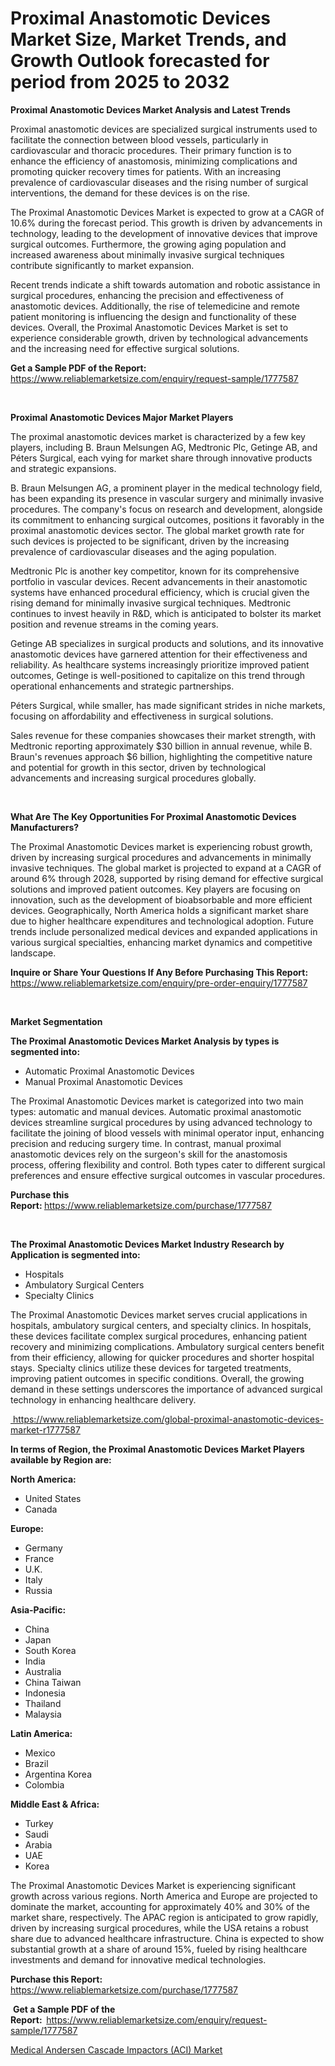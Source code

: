 <p><h1>Proximal Anastomotic Devices Market Size, Market Trends, and Growth Outlook forecasted for period from 2025 to 2032</h1></p><p><strong>Proximal Anastomotic Devices Market Analysis and Latest Trends</strong></p>
<p><p>Proximal anastomotic devices are specialized surgical instruments used to facilitate the connection between blood vessels, particularly in cardiovascular and thoracic procedures. Their primary function is to enhance the efficiency of anastomosis, minimizing complications and promoting quicker recovery times for patients. With an increasing prevalence of cardiovascular diseases and the rising number of surgical interventions, the demand for these devices is on the rise.</p><p>The Proximal Anastomotic Devices Market is expected to grow at a CAGR of 10.6% during the forecast period. This growth is driven by advancements in technology, leading to the development of innovative devices that improve surgical outcomes. Furthermore, the growing aging population and increased awareness about minimally invasive surgical techniques contribute significantly to market expansion. </p><p>Recent trends indicate a shift towards automation and robotic assistance in surgical procedures, enhancing the precision and effectiveness of anastomotic devices. Additionally, the rise of telemedicine and remote patient monitoring is influencing the design and functionality of these devices. Overall, the Proximal Anastomotic Devices Market is set to experience considerable growth, driven by technological advancements and the increasing need for effective surgical solutions.</p></p>
<p><strong>Get a Sample PDF of the Report:&nbsp;</strong> <a href="https://www.reliablemarketsize.com/enquiry/request-sample/1777587?utm_campaign=2413&utm_medium=2&utm_source=Github&utm_content=ia&utm_term=05032025&utm_id=proximal-anastomotic-devices">https://www.reliablemarketsize.com/enquiry/request-sample/1777587</a></p>
<p>&nbsp;</p>
<p><strong>Proximal Anastomotic Devices Major Market Players</strong></p>
<p><p>The proximal anastomotic devices market is characterized by a few key players, including B. Braun Melsungen AG, Medtronic Plc, Getinge AB, and Péters Surgical, each vying for market share through innovative products and strategic expansions.</p><p>B. Braun Melsungen AG, a prominent player in the medical technology field, has been expanding its presence in vascular surgery and minimally invasive procedures. The company's focus on research and development, alongside its commitment to enhancing surgical outcomes, positions it favorably in the proximal anastomotic devices sector. The global market growth rate for such devices is projected to be significant, driven by the increasing prevalence of cardiovascular diseases and the aging population.</p><p>Medtronic Plc is another key competitor, known for its comprehensive portfolio in vascular devices. Recent advancements in their anastomotic systems have enhanced procedural efficiency, which is crucial given the rising demand for minimally invasive surgical techniques. Medtronic continues to invest heavily in R&D, which is anticipated to bolster its market position and revenue streams in the coming years.</p><p>Getinge AB specializes in surgical products and solutions, and its innovative anastomotic devices have garnered attention for their effectiveness and reliability. As healthcare systems increasingly prioritize improved patient outcomes, Getinge is well-positioned to capitalize on this trend through operational enhancements and strategic partnerships.</p><p>Péters Surgical, while smaller, has made significant strides in niche markets, focusing on affordability and effectiveness in surgical solutions. </p><p>Sales revenue for these companies showcases their market strength, with Medtronic reporting approximately $30 billion in annual revenue, while B. Braun's revenues approach $6 billion, highlighting the competitive nature and potential for growth in this sector, driven by technological advancements and increasing surgical procedures globally.</p></p>
<p>&nbsp;</p>
<p><strong>What Are The Key Opportunities For Proximal Anastomotic Devices Manufacturers?</strong></p>
<p><p>The Proximal Anastomotic Devices market is experiencing robust growth, driven by increasing surgical procedures and advancements in minimally invasive techniques. The global market is projected to expand at a CAGR of around 6% through 2028, supported by rising demand for effective surgical solutions and improved patient outcomes. Key players are focusing on innovation, such as the development of bioabsorbable and more efficient devices. Geographically, North America holds a significant market share due to higher healthcare expenditures and technological adoption. Future trends include personalized medical devices and expanded applications in various surgical specialties, enhancing market dynamics and competitive landscape.</p></p>
<p><strong>Inquire or Share Your Questions If Any Before Purchasing This Report:</strong> <a href="https://www.reliablemarketsize.com/enquiry/pre-order-enquiry/1777587?utm_campaign=2413&utm_medium=2&utm_source=Github&utm_content=ia&utm_term=05032025&utm_id=proximal-anastomotic-devices">https://www.reliablemarketsize.com/enquiry/pre-order-enquiry/1777587</a></p>
<p>&nbsp;</p>
<p><strong>Market Segmentation</strong></p>
<p><strong>The Proximal Anastomotic Devices Market Analysis by types is segmented into:</strong></p>
<p><ul><li>Automatic Proximal Anastomotic Devices</li><li>Manual Proximal Anastomotic Devices</li></ul></p>
<p><p>The Proximal Anastomotic Devices market is categorized into two main types: automatic and manual devices. Automatic proximal anastomotic devices streamline surgical procedures by using advanced technology to facilitate the joining of blood vessels with minimal operator input, enhancing precision and reducing surgery time. In contrast, manual proximal anastomotic devices rely on the surgeon's skill for the anastomosis process, offering flexibility and control. Both types cater to different surgical preferences and ensure effective surgical outcomes in vascular procedures.</p></p>
<p><strong>Purchase this Report:&nbsp;</strong><a href="https://www.reliablemarketsize.com/purchase/1777587?utm_campaign=2413&utm_medium=2&utm_source=Github&utm_content=ia&utm_term=05032025&utm_id=proximal-anastomotic-devices">https://www.reliablemarketsize.com/purchase/1777587</a></p>
<p>&nbsp;</p>
<p><strong>The Proximal Anastomotic Devices Market Industry Research by Application is segmented into:</strong></p>
<p><ul><li>Hospitals</li><li>Ambulatory Surgical Centers</li><li>Specialty Clinics</li></ul></p>
<p><p>The Proximal Anastomotic Devices market serves crucial applications in hospitals, ambulatory surgical centers, and specialty clinics. In hospitals, these devices facilitate complex surgical procedures, enhancing patient recovery and minimizing complications. Ambulatory surgical centers benefit from their efficiency, allowing for quicker procedures and shorter hospital stays. Specialty clinics utilize these devices for targeted treatments, improving patient outcomes in specific conditions. Overall, the growing demand in these settings underscores the importance of advanced surgical technology in enhancing healthcare delivery.</p></p>
<p><a href="https://www.reliablemarketsize.com/global-proximal-anastomotic-devices-market-r1777587?utm_campaign=2413&utm_medium=2&utm_source=Github&utm_content=ia&utm_term=05032025&utm_id=proximal-anastomotic-devices">&nbsp;https://www.reliablemarketsize.com/global-proximal-anastomotic-devices-market-r1777587</a></p>
<p><strong>In terms of Region, the Proximal Anastomotic Devices Market Players available by Region are:</strong></p>
<p>
    <p> <strong> North America: </strong>
        <ul>
            <li>United States</li>
            <li>Canada</li>
        </ul>
        </p> 
    <p> <strong> Europe: </strong>
        <ul>
            <li>Germany</li>
            <li>France</li>
            <li>U.K.</li>
            <li>Italy</li>
            <li>Russia</li>
        </ul>
        </p> 
    <p> <strong> Asia-Pacific: </strong>
        <ul>
            <li>China</li>
            <li>Japan</li>
            <li>South Korea</li>
            <li>India</li>
            <li>Australia</li>
            <li>China Taiwan</li>
            <li>Indonesia</li>
            <li>Thailand</li>
            <li>Malaysia</li>
        </ul>
        </p> 
    <p> <strong> Latin America: </strong>
        <ul>
            <li>Mexico</li>
            <li>Brazil</li>
            <li>Argentina Korea</li>
            <li>Colombia</li>
        </ul>
        </p> 
    <p> <strong> Middle East & Africa: </strong>
        <ul>
            <li>Turkey</li>
            <li>Saudi</li>
            <li>Arabia</li>
            <li>UAE</li>
            <li>Korea</li>
        </ul>
    </p>
    </p>
<p><p>The Proximal Anastomotic Devices Market is experiencing significant growth across various regions. North America and Europe are projected to dominate the market, accounting for approximately 40% and 30% of the market share, respectively. The APAC region is anticipated to grow rapidly, driven by increasing surgical procedures, while the USA retains a robust share due to advanced healthcare infrastructure. China is expected to show substantial growth at a share of around 15%, fueled by rising healthcare investments and demand for innovative medical technologies.</p></p>
<p><strong>Purchase this Report: </strong><a href="https://www.reliablemarketsize.com/purchase/1777587?utm_campaign=2413&utm_medium=2&utm_source=Github&utm_content=ia&utm_term=05032025&utm_id=proximal-anastomotic-devices">https://www.reliablemarketsize.com/purchase/1777587</a></p>
<p>&nbsp;<strong>Get a Sample PDF of the Report:&nbsp;&nbsp;</strong><a href="https://www.reliablemarketsize.com/enquiry/request-sample/1777587?utm_campaign=2413&utm_medium=2&utm_source=Github&utm_content=ia&utm_term=05032025&utm_id=proximal-anastomotic-devices">https://www.reliablemarketsize.com/enquiry/request-sample/1777587</a></p>
<p><strong></strong></p>
<p><p><a href="https://github.com/hartsockdonnette82/Market-Research-Report-List-1/blob/main/medical-andersen-cascade-impactors-aci-market.md?utm_campaign=2413&utm_medium=2&utm_source=Github&utm_content=ia&utm_term=05032025&utm_id=proximal-anastomotic-devices">Medical Andersen Cascade Impactors (ACI) Market</a></p></p>